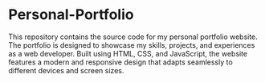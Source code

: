# Personal-Portfolio
This repository contains the source code for my personal portfolio website. The portfolio is designed to showcase my skills, projects, and experiences as a web developer. Built using HTML, CSS, and JavaScript, the website features a modern and responsive design that adapts seamlessly to different devices and screen sizes.
